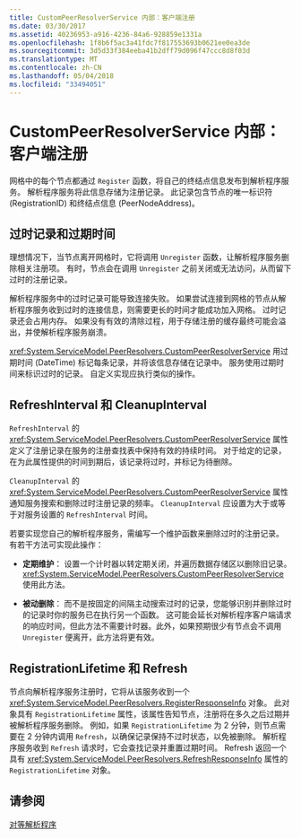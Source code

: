 ```yaml
---
title: CustomPeerResolverService 内部：客户端注册
ms.date: 03/30/2017
ms.assetid: 40236953-a916-4236-84a6-928859e1331a
ms.openlocfilehash: 1f8b6f5ac3a41fdc7f817553693b0621ee0ea3de
ms.sourcegitcommit: 3d5d33f384eeba41b2dff79d096f47ccc8d8f03d
ms.translationtype: MT
ms.contentlocale: zh-CN
ms.lasthandoff: 05/04/2018
ms.locfileid: "33494051"
---
```

# <a name="inside-the-custompeerresolverservice-client-registrations"></a>CustomPeerResolverService 内部：客户端注册
网格中的每个节点都通过 `Register` 函数，将自己的终结点信息发布到解析程序服务。 解析程序服务将此信息存储为注册记录。 此记录包含节点的唯一标识符 (RegistrationID) 和终结点信息 (PeerNodeAddress)。  
  
## <a name="stale-records-and-expiration-time"></a>过时记录和过期时间  
 理想情况下，当节点离开网格时，它将调用 `Unregister` 函数，让解析程序服务删除相关注册项。 有时，节点会在调用 `Unregister` 之前关闭或无法访问，从而留下过时的注册记录。  
  
 解析程序服务中的过时记录可能导致连接失败。 如果尝试连接到网格的节点从解析程序服务收到过时的连接信息，则需要更长的时间才能成功加入网格。 过时记录还会占用内存。 如果没有有效的清除过程，用于存储注册的缓存最终可能会溢出，并使解析程序服务崩溃。  
  
 <xref:System.ServiceModel.PeerResolvers.CustomPeerResolverService> 用过期时间 (DateTime) 标记每条记录，并将该信息存储在记录中。 服务使用过期时间来标识过时的记录。 自定义实现应执行类似的操作。  
  
## <a name="refreshinterval-and-cleanupinterval"></a>RefreshInterval 和 CleanupInterval  
 `RefreshInterval` 的<xref:System.ServiceModel.PeerResolvers.CustomPeerResolverService> 属性定义了注册记录在服务的注册查找表中保持有效的持续时间。 对于给定的记录，在为此属性提供的时间到期后，该记录将过时，并标记为待删除。  
  
 `CleanupInterval` 的 <xref:System.ServiceModel.PeerResolvers.CustomPeerResolverService> 属性通知服务搜索和删除过时注册记录的频率。 `CleanupInterval` 应设置为大于或等于对服务设置的 `RefreshInterval` 时间。  
  
 若要实现您自己的解析程序服务，需编写一个维护函数来删除过时的注册记录。 有若干方法可实现此操作：  
  
-   **定期维护**： 设置一个计时器以转定期关闭，并遍历数据存储区以删除旧记录。 <xref:System.ServiceModel.PeerResolvers.CustomPeerResolverService> 使用此方法。  
  
-   **被动删除**： 而不是按固定的间隔主动搜索过时的记录，您能够识别并删除过时的记录时你的服务已在执行另一个函数。 这可能会延长对解析程序客户端请求的响应时间，但此方法不需要计时器。此外，如果预期很少有节点会不调用 `Unregister` 便离开，此方法将更有效。  
  
## <a name="registrationlifetime-and-refresh"></a>RegistrationLifetime 和 Refresh  
 节点向解析程序服务注册时，它将从该服务收到一个 <xref:System.ServiceModel.PeerResolvers.RegisterResponseInfo> 对象。 此对象具有 `RegistrationLifetime` 属性，该属性告知节点，注册将在多久之后过期并被解析程序服务删除。 例如，如果 `RegistrationLifetime` 为 2 分钟，则节点需要在 2 分钟内调用 `Refresh`，以确保记录保持不过时状态，以免被删除。 解析程序服务收到 `Refresh` 请求时，它会查找记录并重置过期时间。 Refresh 返回一个具有 <xref:System.ServiceModel.PeerResolvers.RefreshResponseInfo> 属性的 `RegistrationLifetime` 对象。  
  
## <a name="see-also"></a>请参阅  
 [对等解析程序](../../../../docs/framework/wcf/feature-details/peer-resolvers.md)
